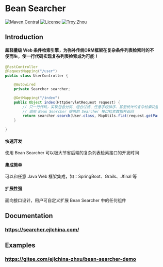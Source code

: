# Bean Searcher

[![Maven Central](https://maven-badges.herokuapp.com/maven-central/com.ejlchina/bean-searcher/badge.svg)](https://maven-badges.herokuapp.com/maven-central/com.ejlchina/bean-searcher/)
[![License](https://img.shields.io/badge/license-Apache%202-4EB1BA.svg)](https://www.apache.org/licenses/LICENSE-2.0.html)
[![Troy.Zhou](https://img.shields.io/badge/%E4%BD%9C%E8%80%85-ejlchina-orange.svg)](https://github.com/ejlchina)

Introduction
---

#### 超轻量级 Web 条件检索引擎，为弥补传统ORM框架在复杂条件列表检索时的不便而生，使一行代码实现复杂列表检索成为可能！

```java
@RestController
@RequestMapping("/user")
public class UserController {

    @Autowired
    private Searcher searcher;

    @GetMapping("/index")
    public Object index(HttpServletRequest request) {
        // 只一行代码，实现包含分页、组合过滤、任意字段排序、甚至统计的复杂检索功能
        // 调用 Bean Searcher 提供的 Searcher 接口检索数据并返回
        return searcher.search(User.class, MapUtils.flat(request.getParameterMap()));
    }
	
}
```

#### 快速开发

使用 Bean Searcher 可以极大节省后端的复杂列表检索接口的开发时间

#### 集成简单

可以和任意 Java Web 框架集成，如：SpringBoot、Grails、Jfinal 等

#### 扩展性强

面向接口设计，用户可自定义扩展 Bean Searcher 中的任何组件

Documentation
---

### https://searcher.ejlchina.com/

Examples
---

### https://gitee.com/ejlchina-zhxu/bean-searcher-demo






